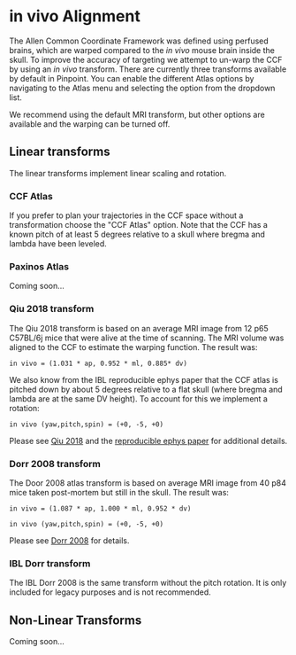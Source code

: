 # in vivo Alignment

The Allen Common Coordinate Framework was defined using perfused brains, which are warped compared to the *in vivo* mouse brain inside the skull. To improve the accuracy of targeting we attempt to un-warp the CCF by using an *in vivo* transform. There are currently three transforms available by default in Pinpoint. You can enable the different Atlas options by navigating to the Atlas menu and selecting the option from the dropdown list.

We recommend using the default MRI transform, but other options are available and the warping can be turned off.

## Linear transforms

The linear transforms implement linear scaling and rotation.

### CCF Atlas

If you prefer to plan your trajectories in the CCF space without a transformation choose the "CCF Atlas" option. Note that the CCF has a known pitch of at least 5 degrees relative to a skull where bregma and lambda have been leveled.

### Paxinos Atlas

Coming soon...

### Qiu 2018 transform

The Qiu 2018 transform is based on an average MRI image from 12 p65 C57BL/6j mice that were alive at the time of scanning. The MRI volume was aligned to the CCF to estimate the warping function. The result was:

`in vivo = (1.031 * ap, 0.952 * ml, 0.885* dv)`

We also know from the IBL reproducible ephys paper that the CCF atlas is pitched down by about 5 degrees relative to a flat skull (where bregma and lambda are at the same DV height). To account for this we implement a rotation:

`in vivo (yaw,pitch,spin) = (+0, -5, +0)`

Please see [Qiu 2018](https://www.nature.com/articles/s41467-018-04921-2) and the [reproducible ephys paper](https://www.biorxiv.org/content/10.1101/2022.05.09.491042v3) for additional details.

### Dorr 2008 transform

The Door 2008 atlas transform is based on average MRI image from 40 p84 mice taken post-mortem but still in the skull. The result was:

`in vivo = (1.087 * ap, 1.000 * ml, 0.952 * dv)`

`in vivo (yaw,pitch,spin) = (+0, -5, +0)`

Please see [Dorr 2008](https://pubmed.ncbi.nlm.nih.gov/18502665/) for details.

### IBL Dorr transform

The IBL Dorr 2008 is the same transform without the pitch rotation. It is only included for legacy purposes and is not recommended.

## Non-Linear Transforms

Coming soon...